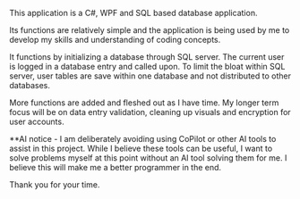 This application is a C#, WPF and SQL based database application. 

Its functions are relatively simple and the application is being used by me to develop my skills and understanding of coding concepts. 

It functions by initializing a database through SQL server. The current user is logged in a database entry and called upon. To limit the bloat within SQL server, user tables are save within one database and not distributed to other databases. 

More functions are added and fleshed out as I have time. My longer term focus will be on data entry validation, cleaning up visuals and encryption for user accounts. 


**AI notice - I am deliberately avoiding using CoPilot or other AI tools to assist in this project. While I believe these tools can be useful, I want to solve problems myself at this point without an AI tool solving them for me. I believe this will make me a better programmer in the end. 

Thank you for your time.
